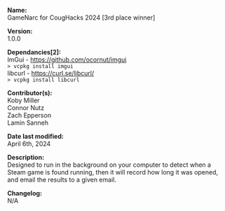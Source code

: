 **Name:**<br>
GameNarc for CougHacks 2024 [3rd place winner]

**Version:**<br>
1.0.0

**Dependancies[2]:**<br>
ImGui - https://github.com/ocornut/imgui<br>
`> vcpkg install imgui`<br>
libcurl - https://curl.se/libcurl/<br>
`> vcpkg install libcurl`<br>

**Contributor(s):**<br>
Koby Miller<br>
Connor Nutz <br>
Zach Epperson<br>
Lamin Sanneh<br>

**Date last modified:**<br>
April 6th, 2024

**Description:**<br>
Designed to run in the background on your computer to detect when a Steam game is found running, then it will record how long it was opened, and email the results to a given email.

**Changelog:**<br>
N/A
